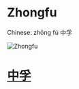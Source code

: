 # Zhongfu

Chinese: zhōng fú 中孚

![Zhongfu](https://88o.io/wp-content/uploads/2018/09/61-e4b8ade5ad9azhongfu.jpg)

# [中孚](./e4b8ade5ad9azhongfu_cn.md)
